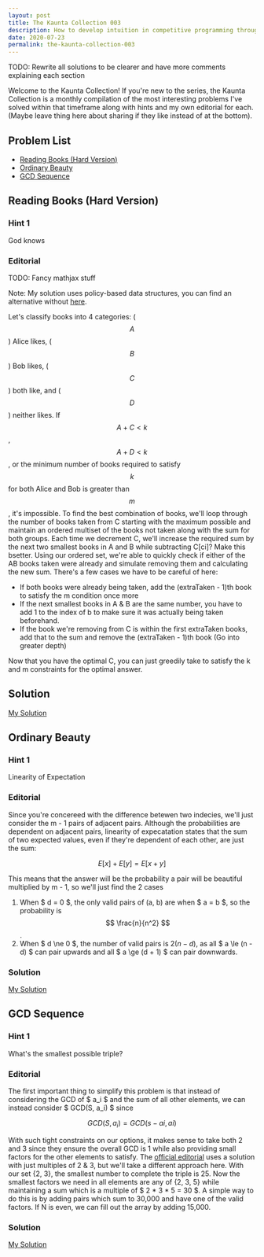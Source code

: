 ```yaml
---
layout: post
title: The Kaunta Collection 003
description: How to develop intuition in competitive programming through deliberate practice.
date: 2020-07-23
permalink: the-kaunta-collection-003
---
```


TODO: Rewrite all solutions to be clearer and have more comments explaining each
section

Welcome to the Kaunta Collection! If you're new to the series, the Kaunta
Collection is a monthly compilation of the most interesting problems I've solved
within that timeframe along with hints and my own editorial for each. (Maybe
leave thing here about sharing if they like instead of at the bottom).

## Problem List

- [Reading Books (Hard Version)](https://codeforces.com/contest/1374/problem/E2)
- [Ordinary  Beauty](https://atcoder.jp/contests/soundhound2018-summer-qual/tasks/soundhound2018_summer_qual_c)
- [GCD Sequence](https://atcoder.jp/contests/agc022/tasks/agc022_b)

## Reading Books (Hard Version)

### Hint 1
God knows

### Editorial

TODO: Fancy mathjax stuff

Note: My solution uses policy-based data structures, you can find an alternative
without [here](https://codeforces.com/blog/entry/79517).

Let's classify books into 4 categories: ($$A$$) Alice likes, ($$B$$) Bob likes,
($$C$$) both like, and ($$D$$) neither likes. If $$A + C < k$$, $$A + D < k$$,
or the minimum number of books required to satisfy $$k$$ for both Alice and Bob
is greater than $$m$$, it's impossible. To find the best combination of books,
we'll loop through the number of books taken from C starting with the maximum
possible and maintain an ordered multiset of the books not taken along with the
sum for both groups. Each time we decrement C, we'll increase the required sum
by the next two smallest books in A and B while subtracting C[ci]? Make this
bsetter. Using our ordered set, we're able to quickly check if either of the
AB books taken were already and simulate removing them and calculating the new
sum. There's a few cases we have to be careful of here:

- If both books were already being taken, add the (extraTaken - 1)th book to
  satisfy the m condition once more
- If the next smallest books in A & B are the same number, you have to add 1 to
  the index of b to make sure it was actually being taken beforehand.
- If the book we're removing from C is within the first extraTaken books, add
  that to the sum and remove the (extraTaken - 1)th book
(Go into greater depth)

Now that you have the optimal C, you can just greedily take to satisfy the k and
m constraints for the optimal answer.

## Solution

[My Solution](https://codeforces.com/contest/1374/submission/85556592)

## Ordinary Beauty

### Hint 1
Linearity of Expectation

### Editorial

Since you're concereed with the difference betewen two indecies, we'll just
consider the m - 1 pairs of adjacent pairs. Although the probabilities are
dependent on adjacent pairs, linearity of expecatation states that the sum of
two expected values, even if they're dependent of each other, are just the sum:


$$ E[x]+ E[y] = E[x + y]$$

This means that the answer will be the probability a pair will be beautiful
multiplied by m - 1, so we'll just find the 2 cases 

1. When $ d = 0 $, the only valid pairs of (a, b) are when $ a = b $, so the
probability is $$ \frac{n}{n^2} $$.
2. When $ d \ne 0 $, the number of valid pairs is $2(n - d)$, as all $ a \le (n - d) $ 
can pair upwards and all $ a \ge (d + 1) $ can pair downwards.

### Solution

[My Solution](https://atcoder.jp/contests/soundhound2018-summer-qual/submissions/14477424)

## GCD Sequence

### Hint 1
What's the smallest possible triple?

### Editorial

The first important thing to simplify this problem is that instead of
considering the GCD of $ a_i $ and the sum of all other elements, we can instead
consider $ GCD(S, a_i) $ since 

$$ GCD(S, a_i) = GCD(s - ai, ai) $$

With such tight constraints on our options, it makes sense to take both 2 and 3
since they ensure the overall GCD is 1 while also providing small factors for
the other elements to satisfy. The [official
editorial](https://img.atcoder.jp/agc022/editorial.pdf) uses a solution with
just multiples of 2 & 3, but we'll take a different approach here.  With our set
{2, 3}, the smallest number to complete the triple is 25. Now the smallest
factors we need in all elements are any of {2, 3, 5} while maintaining a sum
which is a multiple of $ 2 * 3 * 5 = 30 $. A simple way to do this is by adding
pairs which sum to 30,000 and have one of the valid factors. If N is even, we
can fill out the array by adding 15,000.

### Solution
[My Solution](https://atcoder.jp/contests/agc022/submissions/15494432)
